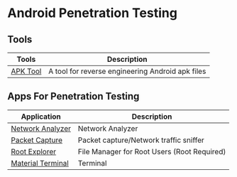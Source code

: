 # Android Penetration Testing

## Tools

| Tools                                              | Description                                      |
|----------------------------------------------------|--------------------------------------------------|
| [APK Tool](https://ibotpeaches.github.io/Apktool/) | A tool for reverse engineering Android apk files |

## Apps For Penetration Testing

| Application                                                                                                                                        | Description                                 |
|----------------------------------------------------------------------------------------------------------------------------------------------------|---------------------------------------------|
| [Network Analyzer](https://play.google.com/store/apps/details?id=net.techet.netanalyzerlite.an)                                                    | Network Analyzer                            |
| [Packet Capture](https://www.apkmirror.com/apk/grey-shirts/packet-capture/packet-capture-1-4-7-release/packet-capture-1-4-7-android-apk-download/) | Packet capture/Network traffic sniffer      |
| [Root Explorer](https://play.google.com/store/apps/details?id=com.speedsoftware.rootexplorer)                                                      | File Manager for Root Users (Root Required) |
| [Material Terminal](https://play.google.com/store/apps/details?id=yarolegovich.materialterminal&hl=en)                                             | Terminal                                    |